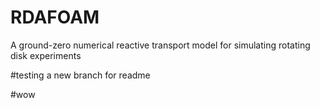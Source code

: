 # RDAFOAM
A ground-zero numerical reactive transport model for simulating rotating disk experiments

#testing a new branch for readme

#wow
